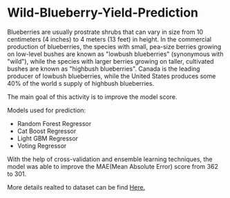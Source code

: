 # Wild-Blueberry-Yield-Prediction

Blueberries are usually prostrate shrubs that can vary in size from 10 centimeters (4 inches) to 4 meters (13 feet) in height. In the commercial production of blueberries, the species with small, pea-size berries growing on low-level bushes are known as "lowbush blueberries" (synonymous with "wild"), while the species with larger berries growing on taller, cultivated bushes are known as "highbush blueberries". Canada is the leading producer of lowbush blueberries, while the United States produces some 40% of the world s supply of highbush blueberries.

The main goal of this activity is to improve the model score.

Models used for prediction:
- Random Forest Regressor
- Cat Boost Regressor
- Light GBM Regressor
- Voting Regressor

With the help of cross-validation and ensemble learning techniques, the model was able to improve the MAE(Mean Absolute Error) score from 362 to 301.

More details realted to dataset can be find <a href='[https://www.kaggle.com/competitions/playground-series-s3e10/overview](https://www.kaggle.com/datasets/shashwatwork/wild-blueberry-yield-prediction-dataset)'>Here.</a>
